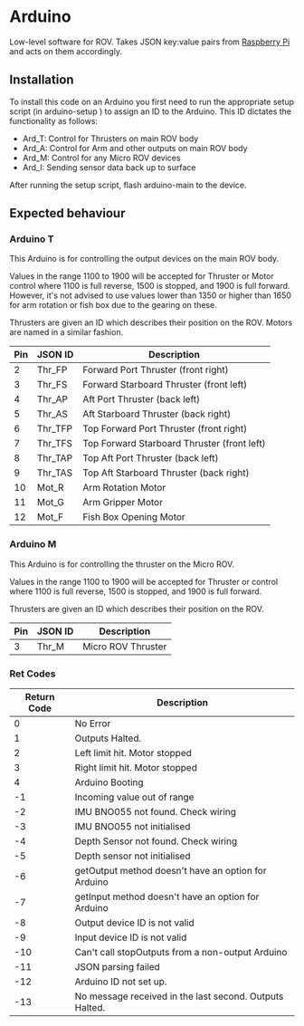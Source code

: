 # Arduino

Low-level software for ROV. Takes JSON key:value pairs from [Raspberry Pi](https://github.com/ncl-ROVers/raspberry-pi) and acts on them accordingly.

## Installation

To install this code on an Arduino you first need to run the appropriate setup script (in arduino-setup ) to assign an ID to the Arduino. This ID dictates the functionality as follows:

* Ard_T: Control for Thrusters on main ROV body
* Ard_A: Control for Arm and other outputs on main ROV body
* Ard_M: Control for any Micro ROV devices
* Ard_I: Sending sensor data back up to surface

After running the setup script, flash arduino-main to the device.

## Expected behaviour

### Arduino T

This Arduino is for controlling the output devices on the main ROV body.

Values in the range 1100 to 1900 will be accepted for Thruster or Motor control where 1100 is full reverse, 1500 is stopped, and 1900 is full forward. However, it's not advised to use values lower than 1350 or higher than 1650 for arm rotation or fish box due to the gearing on these.

Thrusters are given an ID which describes their position on the ROV. Motors are named in a similar fashion.

| Pin | JSON ID | Description                                 |
|-----|---------|---------------------------------------------|
| 2   | Thr_FP  | Forward Port Thruster (front right)         |
| 3   | Thr_FS  | Forward Starboard Thruster (front left)     |
| 4   | Thr_AP  | Aft Port Thruster (back left)               |
| 5   | Thr_AS  | Aft Starboard Thruster (back right)         |
| 6   | Thr_TFP | Top Forward Port Thruster (front right)     |
| 7   | Thr_TFS | Top Forward Starboard Thruster (front left) |
| 8   | Thr_TAP | Top Aft Port Thruster (back left)           |
| 9   | Thr_TAS | Top Aft Starboard Thruster (back right)     |
| 10  | Mot_R   | Arm Rotation Motor                          |
| 11  | Mot_G   | Arm Gripper Motor                           |
| 12  | Mot_F   | Fish Box Opening Motor                      |

### Arduino M

This Arduino is for controlling the thruster on the Micro ROV.

Values in the range 1100 to 1900 will be accepted for Thruster or control where 1100 is full reverse, 1500 is stopped, and 1900 is full forward.

Thrusters are given an ID which describes their position on the ROV.

| Pin | JSON ID | Description                                 |
|-----|---------|---------------------------------------------|
| 3   | Thr_M   | Micro ROV Thruster                          |


### Ret Codes

| Return Code   | Description                                               |
|---------------|-----------------------------------------------------------|
|    0          | No Error                                                  |
|    1          | Outputs Halted.                                           |
|    2          | Left limit hit. Motor stopped                             |
|    3          | Right limit hit. Motor stopped                            |
|    4          | Arduino Booting                                           |
|   -1          | Incoming value out of range                               |
|   -2          | IMU BNO055 not found. Check wiring                        |
|   -3          | IMU BNO055 not initialised                                |
|   -4          | Depth Sensor not found. Check wiring                      |
|   -5          | Depth sensor not initialised                              |
|   -6          | getOutput method doesn't have an option for Arduino       |
|   -7          | getInput method doesn't have an option for Arduino        |
|   -8          | Output device ID is not valid                             |
|   -9          | Input device ID is not valid                              |
|   -10         | Can't call stopOutputs from a non-output Arduino          |
|   -11         | JSON parsing failed                                       |
|   -12         | Arduino ID not set up.                                    |
|   -13         | No message received in the last second. Outputs Halted.   |
